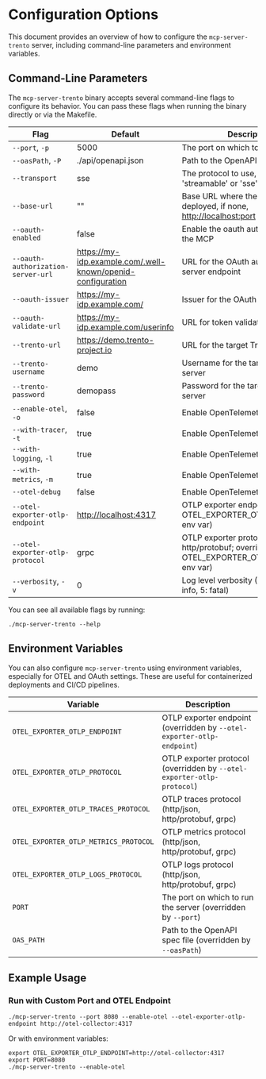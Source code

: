 # Configuration Options

This document provides an overview of how to configure the `mcp-server-trento` server, including command-line parameters and environment variables.

## Command-Line Parameters

The `mcp-server-trento` binary accepts several command-line flags to configure its behavior. You can pass these flags when running the binary directly or via the Makefile.

| Flag                               | Default                                                       | Description                                                                                       |
| ---------------------------------- | ------------------------------------------------------------- | ------------------------------------------------------------------------------------------------- |
| `--port`, `-p`                     | 5000                                                          | The port on which to run the server                                                               |
| `--oasPath`, `-P`                  | ./api/openapi.json                                            | Path to the OpenAPI spec file                                                                     |
| `--transport`                      | sse                                                           | The protocol to use, choose 'streamable' or 'sse'                                                 |
| `--base-url`                       | ""                                                            | Base URL where the mcp is deployed, if none, <http://localhost:port> is used                      |
| `--oauth-enabled`                  | false                                                         | Enable the oauth authentication in the MCP                                                        |
| `--oauth-authorization-server-url` | <https://my-idp.example.com/.well-known/openid-configuration> | URL for the OAuth authorization server endpoint                                                   |
| `--oauth-issuer`                   | <https://my-idp.example.com/>                                 | Issuer for the OAuth flow                                                                         |
| `--oauth-validate-url`             | <https://my-idp.example.com/userinfo>                         | URL for token validation                                                                          |
| `--trento-url`                     | <https://demo.trento-project.io>                              | URL for the target Trento server                                                                  |
| `--trento-username`                | demo                                                          | Username for the target Trento server                                                             |
| `--trento-password`                | demopass                                                      | Password for the target Trento server                                                             |
| `--enable-otel`, `-o`              | false                                                         | Enable OpenTelemetry globally                                                                     |
| `--with-tracer`, `-t`              | true                                                          | Enable OpenTelemetry tracing                                                                      |
| `--with-logging`, `-l`             | true                                                          | Enable OpenTelemetry logging                                                                      |
| `--with-metrics`, `-m`             | true                                                          | Enable OpenTelemetry metrics                                                                      |
| `--otel-debug`                     | false                                                         | Enable OpenTelemetry debug mode                                                                   |
| `--otel-exporter-otlp-endpoint`    | <http://localhost:4317>                                       | OTLP exporter endpoint (overrides OTEL_EXPORTER_OTLP_ENDPOINT env var)                            |
| `--otel-exporter-otlp-protocol`    | grpc                                                          | OTLP exporter protocol (e.g., grpc, http/protobuf; overrides OTEL_EXPORTER_OTLP_PROTOCOL env var) |
| `--verbosity`, `-v`                | 0                                                             | Log level verbosity (-1: debug, 0: info, 5: fatal)                                                |

You can see all available flags by running:

```console
./mcp-server-trento --help
```

## Environment Variables

You can also configure `mcp-server-trento` using environment variables, especially for OTEL and OAuth settings. These are useful for containerized deployments and CI/CD pipelines.

| Variable                              | Description                                                            |
| ------------------------------------- | ---------------------------------------------------------------------- |
| `OTEL_EXPORTER_OTLP_ENDPOINT`         | OTLP exporter endpoint (overridden by `--otel-exporter-otlp-endpoint`) |
| `OTEL_EXPORTER_OTLP_PROTOCOL`         | OTLP exporter protocol (overridden by `--otel-exporter-otlp-protocol`) |
| `OTEL_EXPORTER_OTLP_TRACES_PROTOCOL`  | OTLP traces protocol (http/json, http/protobuf, grpc)                  |
| `OTEL_EXPORTER_OTLP_METRICS_PROTOCOL` | OTLP metrics protocol (http/json, http/protobuf, grpc)                 |
| `OTEL_EXPORTER_OTLP_LOGS_PROTOCOL`    | OTLP logs protocol (http/json, http/protobuf, grpc)                    |
| `PORT`                                | The port on which to run the server (overridden by `--port`)           |
| `OAS_PATH`                            | Path to the OpenAPI spec file (overridden by `--oasPath`)              |

## Example Usage

### Run with Custom Port and OTEL Endpoint

```console
./mcp-server-trento --port 8080 --enable-otel --otel-exporter-otlp-endpoint http://otel-collector:4317
```

Or with environment variables:

```console
export OTEL_EXPORTER_OTLP_ENDPOINT=http://otel-collector:4317
export PORT=8080
./mcp-server-trento --enable-otel
```
